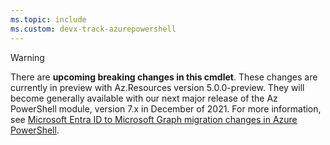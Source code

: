 ```yaml
---
ms.topic: include
ms.custom: devx-track-azurepowershell
---
```


> [!WARNING]
> There are **upcoming breaking changes in this cmdlet**. These changes are currently in preview
> with Az.Resources version 5.0.0-preview. They will become generally available with our next major
> release of the Az PowerShell module, version 7.x in December of 2021. For more information, see
> [Microsoft Entra ID to Microsoft Graph migration changes in Azure PowerShell](/powershell/azure/azps-msgraph-migration-changes).
